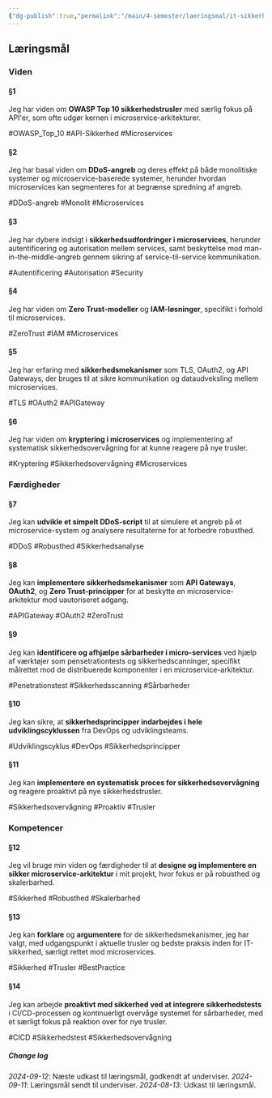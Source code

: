 ```yaml
---
{"dg-publish":true,"permalink":"/main/4-semester/laeringsmal/it-sikkerhedslaeringsmal/","title":"It-Sikkerheds Læringmål","created":"2024-09-13T09:13:17.484+02:00"}
---
```


## Læringsmål

### Viden
#### §1 
Jeg har viden om **OWASP Top 10 sikkerhedstrusler** med særlig fokus på API'er, som ofte udgør kernen i microservice-arkitekturer.

#OWASP_Top_10 #API-Sikkerhed #Microservices 
#### §2 
Jeg har basal viden om **DDoS-angreb** og deres effekt på både monolitiske systemer og microservice-baserede systemer, herunder hvordan microservices  kan segmenteres for at begrænse spredning af angreb.

#DDoS-angreb #Monolit #Microservices 
#### §3
Jeg har dybere indsigt i **sikkerhedsudfordringer i microservices**, herunder autentificering og autorisation mellem services, samt beskyttelse mod man-in-the-middle-angreb gennem sikring af service-til-service kommunikation.

#Autentificering #Autorisation #Security
#### §4
Jeg har viden om **Zero Trust-modeller** og **IAM-løsninger**, specifikt i forhold til microservices.

#ZeroTrust #IAM #Microservices
#### §5
Jeg har erfaring med **sikkerhedsmekanismer** som TLS, OAuth2, og API Gateways, der bruges til at sikre kommunikation og dataudveksling mellem microservices.

#TLS #OAuth2 #APIGateway
#### §6 
Jeg har viden om **kryptering i microservices** og implementering af systematisk sikkerhedsovervågning for at kunne reagere på nye trusler.

#Kryptering #Sikkerhedsovervågning #Microservices
### Færdigheder
#### §7
Jeg kan **udvikle et simpelt DDoS-script** til at simulere et angreb på et microservice-system og analysere resultaterne for at forbedre robusthed.

#DDoS #Robusthed #Sikkerhedsanalyse
#### §8
Jeg kan **implementere sikkerhedsmekanismer** som **API Gateways**, **OAuth2**, og **Zero Trust-principper** for at beskytte en microservice-arkitektur mod uautoriseret adgang.

#APIGateway #OAuth2 #ZeroTrust 
#### §9
Jeg kan **identificere og afhjælpe sårbarheder i micro-services** ved hjælp af værktøjer som pensetrationtests og sikkerhedscanninger, specifikt målrettet mod de distribuerede komponenter i en microservice-arkitektur.

#Penetrationstest #Sikkerhedsscanning #Sårbarheder
#### §10
Jeg kan sikre, at **sikkerhedsprincipper indarbejdes i hele udviklingscyklussen** fra DevOps og udviklingsteams.

#Udviklingscyklus #DevOps #Sikkerhedsprincipper
#### §11
Jeg kan **implementere en systematisk proces for sikkerhedsovervågning** og reagere proaktivt på nye sikkerhedstrusler.

#Sikkerhedsovervågning #Proaktiv #Trusler

### Kompetencer

#### §12
Jeg vil bruge min viden og færdigheder til at **designe og implementere en sikker microservice-arkitektur** i mit projekt, hvor fokus er på robusthed og skalerbarhed.

#Sikkerhed #Robusthed #Skalerbarhed
#### §13
Jeg kan **forklare** og **argumentere** for de sikkerhedsmekanismer, jeg har valgt, med udgangspunkt i aktuelle trusler og bedste praksis inden for IT-sikkerhed, særligt rettet mod microservices.

#Sikkerhed #Trusler #BestPractice
#### §14
Jeg kan arbejde **proaktivt med sikkerhed ved at integrere sikkerhedstests** i CI/CD-processen og kontinuerligt overvåge systemet for sårbarheder, med et særligt fokus på reaktion over for nye trusler.

#CICD #Sikkerhedstest #Sikkerhedsovervågning 



##### Change log
*2024-09-12*: Næste udkast til læringsmål, godkendt af underviser.
*2024-09-11*: Læringsmål sendt til underviser.
*2024-08-13*: Udkast til læringsmål.
